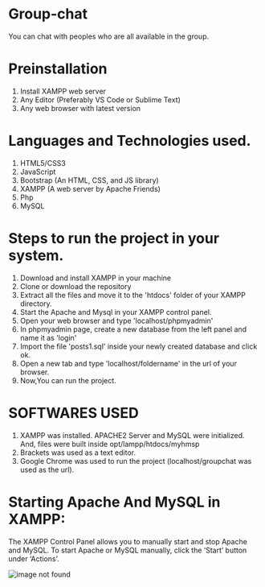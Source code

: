 # Group-chat
You can chat with peoples who are all available in the group.

# Preinstallation
1. Install XAMPP web server
2. Any Editor (Preferably VS Code or Sublime Text)
3. Any web browser with latest version

# Languages and Technologies used.
1. HTML5/CSS3
2. JavaScript 
3. Bootstrap (An HTML, CSS, and JS library)
4. XAMPP (A web server by Apache Friends)
5. Php
6. MySQL 

# Steps to run the project in your system.
1. Download and install XAMPP in your machine
2. Clone or download the repository
3. Extract all the files and move it to the 'htdocs' folder of your XAMPP directory.
4. Start the Apache and Mysql in your XAMPP control panel.
5. Open your web browser and type 'localhost/phpmyadmin'
6. In phpmyadmin page, create a new database from the left panel and name it as 'login'
7. Import the file 'posts1.sql' inside your newly created database and click ok.
8. Open a new tab and type 'localhost/foldername' in the url of your browser.
9. Now,You can run the project.

# SOFTWARES USED
1. XAMPP was installed. APACHE2 Server and MySQL were initialized. And, files were built inside opt/lampp/htdocs/myhmsp
2. Brackets was used as a text editor.
3. Google Chrome was used to run the project (localhost/groupchat was used as the url).

# Starting Apache And MySQL in XAMPP:
The XAMPP Control Panel allows you to manually start and stop Apache and MySQL. To start Apache or MySQL manually, click the ‘Start’ button under ‘Actions’.

![image not found](https://https://github.com/Gokulesh2001/Group-chat/edit/master/xamppins.png?raw=true)







